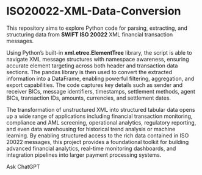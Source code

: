 # ISO20022-XML-Data-Conversion

This repository aims to explore Python code for parsing, extracting, and structuring data from **SWIFT ISO 20022** XML financial transaction messages. 

Using Python’s built-in **xml.etree.ElementTree** library, the script is able to navigate XML message structures with namespace awareness, ensuring accurate element targeting across both header and transaction data sections. The pandas library is then used to convert the extracted information into a DataFrame, enabling powerful filtering, aggregation, and export capabilities. The code captures key details such as sender and receiver BICs, message identifiers, timestamps, settlement methods, agent BICs, transaction IDs, amounts, currencies, and settlement dates. 

The transformation of unstructured XML into structured tabular data opens up a wide range of applications including financial transaction monitoring, compliance and AML screening, operational analytics, regulatory reporting, and even data warehousing for historical trend analysis or machine learning. By enabling structured access to the rich data contained in ISO 20022 messages, this project provides a foundational toolkit for building advanced financial analytics, real-time monitoring dashboards, and integration pipelines into larger payment processing systems.









Ask ChatGPT
